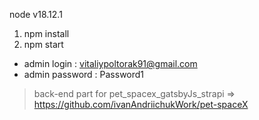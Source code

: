 node v18.12.1

1. npm install
2. npm start

 * admin login : vitaliypoltorak91@gmail.com
 * admin password : Password1

>back-end part for pet_spacex_gatsbyJs_strapi => https://github.com/ivanAndriichukWork/pet-spaceX
